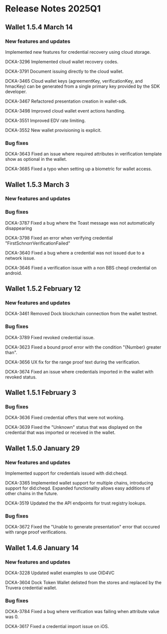# Release Notes 2025Q1

## Wallet 1.5.4 March 14

### New features and updates

Implemented new features for credential recovery using cloud storage.

DCKA-3296 Implemented cloud wallet recovery codes.

DCKA-3791 Document issuing directly to the cloud wallet.

DCKA-3465 Cloud wallet keys (agreementKey, verificationKey, and hmacKey) can be generated from a single primary key provided by the SDK developer.

DCKA-3467 Refactored presentation creation in wallet-sdk.

DCKA-3498 Improved cloud wallet event actions handling.

DCKA-3551 Improved EDV rate limiting.

DCKA-3552 New wallet provisioning is explicit.

### Bug fixes

DCKA-3643 Fixed an issue where required attributes in verification template show as optional in the wallet.

DCKA-3685 Fixed a typo when setting up a biometric for wallet access.

## Wallet 1.5.3 March 3

### New features and updates

### Bug fixes

DCKA-3787 Fixed a bug where the Toast message was not automatically disappearing

DCKA-3798 Fixed an error when verifying credential "FirstSchnorrVerificationFailed"

DCKA-3640 Fixed a bug where a credential was not issued due to a network issue.&#x20;

DCKA-3646  Fixed a verification issue with a non BBS cheqd credential on android.

## Wallet 1.5.2 February 12

### New features and updates

DCKA-3461 Removed Dock blockchain connection from the wallet testnet.

### Bug fixes

DCKA-3789 Fixed revoked credential issue.&#x20;

DCKA-3623 Fixed a bound proof error with the condition "{Number} greater than".

DCKA-3656 UX fix for the range proof text during the verification.

DCKA-3674 Fixed an issue where credentials imported in the wallet with revoked status.

## Wallet 1.5.1 February 3

### Bug fixes

DCKA-3636 Fixed credential offers that were not working.

DCKA-3639 Fixed the "Unknown" status that was displayed on the credential that was imported or received in the wallet.

## Wallet 1.5.0 January 29

### New features and updates

Implemented support for credentials issued with did:cheqd.

DCKA-3365 Implemented wallet support for multiple chains, introducing support for did:cheqd. Expanded functionality allows easy additions of other chains in the future.

DCKA-3519 Updated the the API endpoints for trust registry lookups.

### Bug fixes

DCKA-3672 Fixed the "Unable to generate presentation" error that occured with range proof verifications.

## Wallet 1.4.6 January 14

### New features and updates

DCKA-3228 Updated wallet examples to use OID4VC

DCKA-3604 Dock Token Wallet delisted from the stores and replaced by the Truvera credential wallet.

### Bug fixes

DCKA-3784 Fixed a bug where verification was failing when attribute value was 0.

DCKA-3617 Fixed a credential import issue on iOS.
